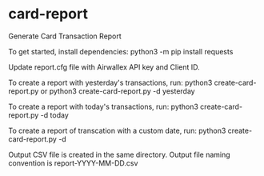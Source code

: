 # card-report
Generate Card Transaction Report

To get started, install dependencies:
python3 -m pip install requests

Update report.cfg file with Airwallex API key and Client ID.

To create a report with yesterday's transactions, run:
python3 create-card-report.py
or
python3 create-card-report.py -d yesterday

To create a report with today's transactions, run:
python3 create-card-report.py -d today

To create a report of transcation with a custom date, run:
python3 create-card-report.py -d <YYYY-MM-DD>

Output CSV file is created in the same directory.
Output file naming convention is report-YYYY-MM-DD.csv
